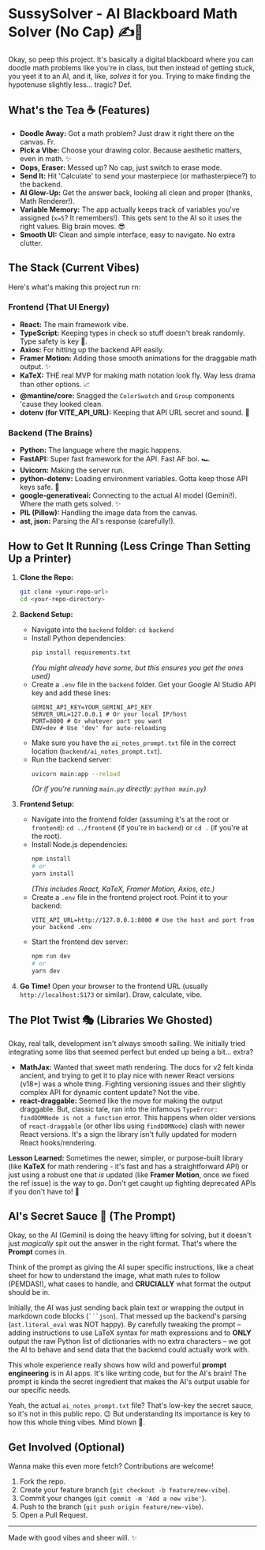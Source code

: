 # SussySolver - AI Blackboard Math Solver (No Cap) ✍️🧠

Okay, so peep this project. It's basically a digital blackboard where you can doodle math problems like you're in class, but then instead of getting stuck, you yeet it to an AI, and it, like, *solves* it for you. Trying to make finding the hypotenuse slightly less... tragic? Def.

## What's the Tea ☕ (Features)

*   **Doodle Away:** Got a math problem? Just draw it right there on the canvas. Fr.
*   **Pick a Vibe:** Choose your drawing color. Because aesthetic matters, even in math. ✨
*   **Oops, Eraser:** Messed up? No cap, just switch to erase mode.
*   **Send It:** Hit 'Calculate' to send your masterpiece (or mathasterpiece?) to the backend.
*   **AI Glow-Up:** Get the answer back, looking all clean and proper (thanks, Math Renderer!).
*   **Variable Memory:** The app actually keeps track of variables you've assigned (`x=5`? It remembers!). This gets sent to the AI so it uses the right values. Big brain moves. 😎
*   **Smooth UI:** Clean and simple interface, easy to navigate. No extra clutter.

## The Stack (Current Vibes)

Here's what's making this project run rn:

### Frontend (That UI Energy)

*   **React:** The main framework vibe.
*   **TypeScript:** Keeping types in check so stuff doesn't break randomly. Type safety is key 🔐.
*   **Axios:** For hitting up the backend API easily.
*   **Framer Motion:** Adding those smooth animations for the draggable math output. ✨
*   **KaTeX:** THE real MVP for making math notation look fly. Way less drama than other options. 📈
*   **@mantine/core:** Snagged the `ColorSwatch` and `Group` components 'cause they looked clean.
*   **dotenv (for VITE\_API\_URL):** Keeping that API URL secret and sound. 👀

### Backend (The Brains)

*   **Python:** The language where the magic happens.
*   **FastAPI:** Super fast framework for the API. Fast AF boi. 🏎️
*   **Uvicorn:** Making the server run.
*   **python-dotenv:** Loading environment variables. Gotta keep those API keys safe. 🤫
*   **google-generativeai:** Connecting to the actual AI model (Gemini!). Where the math gets solved. ✨
*   **PIL (Pillow):** Handling the image data from the canvas.
*   **ast, json:** Parsing the AI's response (carefully!).

## How to Get It Running (Less Cringe Than Setting Up a Printer)

1.  **Clone the Repo:**
    ```bash
    git clone <your-repo-url>
    cd <your-repo-directory>
    ```

2.  **Backend Setup:**
    *   Navigate into the `backend` folder: `cd backend`
    *   Install Python dependencies:
        ```bash
        pip install requirements.txt
        ```
        *(You might already have some, but this ensures you get the ones used)*
    *   Create a `.env` file in the `backend` folder. Get your Google AI Studio API key and add these lines:
        ```env
        GEMINI_API_KEY=YOUR_GEMINI_API_KEY
        SERVER_URL=127.0.0.1 # Or your local IP/host
        PORT=8000 # Or whatever port you want
        ENV=dev # Use 'dev' for auto-reloading
        ```
    *   Make sure you have the `ai_notes_prompt.txt` file in the correct location (`backend/ai_notes_prompt.txt`).
    *   Run the backend server:
        ```bash
        uvicorn main:app --reload
        ```
        *(Or if you're running `main.py` directly: `python main.py`)*

3.  **Frontend Setup:**
    *   Navigate into the frontend folder (assuming it's at the root or `frontend`): `cd ../frontend` (if you're in `backend`) or `cd .` (if you're at the root).
    *   Install Node.js dependencies:
        ```bash
        npm install
        # or
        yarn install
        ```
        *(This includes React, KaTeX, Framer Motion, Axios, etc.)*
    *   Create a `.env` file in the frontend project root. Point it to your backend:
        ```env
        VITE_API_URL=http://127.0.0.1:8000 # Use the host and port from your backend .env
        ```
    *   Start the frontend dev server:
        ```bash
        npm run dev
        # or
        yarn dev
        ```

4.  **Go Time!** Open your browser to the frontend URL (usually `http://localhost:5173` or similar). Draw, calculate, vibe.

## The Plot Twist 🎭 (Libraries We Ghosted)

Okay, real talk, development isn't always smooth sailing. We initially tried integrating some libs that seemed perfect but ended up being a bit... extra?

*   **MathJax:** Wanted that sweet math rendering. The docs for v2 felt kinda ancient, and trying to get it to play nice with newer React versions (v18+) was a whole thing. Fighting versioning issues and their slightly complex API for dynamic content update? Not the vibe.
*   **react-draggable:** Seemed like the move for making the output draggable. But, classic tale, ran into the infamous `TypeError: findDOMNode is not a function` error. This happens when older versions of `react-draggable` (or other libs using `findDOMNode`) clash with newer React versions. It's a sign the library isn't fully updated for modern React hooks/rendering.

**Lesson Learned:** Sometimes the newer, simpler, or purpose-built library (like **KaTeX** for math rendering - it's fast and has a straightforward API) or just using a robust one that *is* updated (like **Framer Motion**, once we fixed the ref issue) is the way to go. Don't get caught up fighting deprecated APIs if you don't have to! 💅

## AI's Secret Sauce 🤫 (The Prompt)

Okay, so the AI (Gemini) is doing the heavy lifting for solving, but it doesn't just *magically* spit out the answer in the right format. That's where the **Prompt** comes in.

Think of the prompt as giving the AI super specific instructions, like a cheat sheet for how to understand the image, what math rules to follow (PEMDAS!), what cases to handle, and **CRUCIALLY** what format the output should be in.

Initially, the AI was just sending back plain text or wrapping the output in markdown code blocks (` ```json `). That messed up the backend's parsing (`ast.literal_eval` was NOT happy). By carefully tweaking the prompt – adding instructions to use LaTeX syntax for math expressions and to **ONLY** output the raw Python list of dictionaries with no extra characters – we got the AI to behave and send data that the backend could actually work with.

This whole experience really shows how wild and powerful **prompt engineering** is in AI apps. It's like writing code, but for the AI's brain! The prompt is kinda the secret ingredient that makes the AI's output usable for our specific needs.

Yeah, the actual `ai_notes_prompt.txt` file? That's low-key the secret sauce, so it's not in this public repo. 😉 But understanding its importance is key to how this whole thing vibes. Mind blown 🤯.

## Get Involved (Optional)

Wanna make this even more fetch? Contributions are welcome!

1.  Fork the repo.
2.  Create your feature branch (`git checkout -b feature/new-vibe`).
3.  Commit your changes (`git commit -m 'Add a new vibe'`).
4.  Push to the branch (`git push origin feature/new-vibe`).
5.  Open a Pull Request.

---

Made with good vibes and sheer will. ✨
